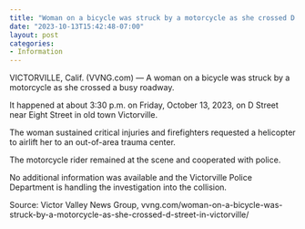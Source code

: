 ```yaml
---
title: "Woman on a bicycle was struck by a motorcycle as she crossed D Street in Victorville"
date: "2023-10-13T15:42:48-07:00"
layout: post
categories:
- Information
---
```


VICTORVILLE, Calif. (VVNG.com) — A woman on a bicycle was struck by a motorcycle as she crossed a busy roadway.

It happened at about 3:30 p.m. on Friday, October 13, 2023, on D Street near Eight Street in old town Victorville.

The woman sustained critical injuries and firefighters requested a helicopter to airlift her to an out-of-area trauma center.

The motorcycle rider remained at the scene and cooperated with police.

No additional information was available and the Victorville Police Department is handling the investigation into the collision.

Source: Victor Valley News Group, vvng.com/woman-on-a-bicycle-was-struck-by-a-motorcycle-as-she-crossed-d-street-in-victorville/